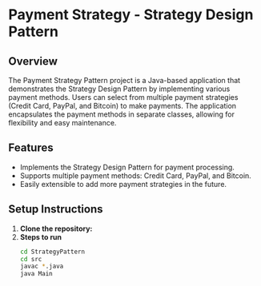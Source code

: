 # Payment Strategy - Strategy Design Pattern

## Overview
The Payment Strategy Pattern project is a Java-based application that demonstrates the Strategy Design Pattern by implementing various payment methods. Users can select from multiple payment strategies (Credit Card, PayPal, and Bitcoin) to make payments. The application encapsulates the payment methods in separate classes, allowing for flexibility and easy maintenance.

## Features
- Implements the Strategy Design Pattern for payment processing.
- Supports multiple payment methods: Credit Card, PayPal, and Bitcoin.
- Easily extensible to add more payment strategies in the future.

## Setup Instructions

1. **Clone the repository:**
2. **Steps to run**
   ```bash
   cd StrategyPattern
   cd src
   javac *.java
   java Main